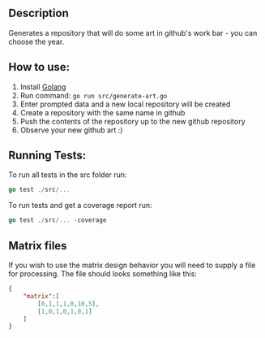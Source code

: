 ## Description
Generates a repository that will do some art in github's work bar - you can choose the year.

## How to use:
1. Install [Golang](https://golang.org/dl/)
2. Run command: `go run src/generate-art.go`
3. Enter prompted data and a new local repository will be created
4. Create a repository with the same name in github
5. Push the contents of the repository up to the new github repository
6. Observe your new github art :)

## Running Tests:
To run all tests in the src folder run:
```go
go test ./src/...
```
To run tests and get a coverage report run:
```go
go test ./src/... -coverage
```

## Matrix files
If you wish to use the matrix design behavior you will need to supply a file for processing.  The file should looks something like this:
```json
{
    "matrix":[
        [0,1,1,1,0,10,5],
        [1,0,1,0,1,0,1]
    ]
}
```